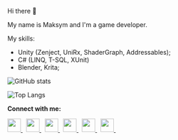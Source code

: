 Hi there 👋

My name is Maksym and I'm a game developer. 

My skills:
<ul>
  <li> Unity (Zenject, UniRx, ShaderGraph, Addressables); </li>
  <li> C# (LINQ, T-SQL, XUnit) </li>
  <li> Blender, Krita;</li>
</ul>

![GitHub stats](https://github-readme-stats.vercel.app/api?username=MaksymHernets&show_icons=true&theme=radical)

![Top Langs](https://github-readme-stats.vercel.app/api/top-langs/?username=MaksymHernets&layout=compact&theme=radical)

**Connect with me:**

<p align='left'>
  <a
    href="https://www.linkedin.com/in/hernetsmaksym/"
  >
    <img
      height="30"
      src="https://cdn.jsdelivr.net/npm/simple-icons@v3/icons/linkedin.svg"
    >
  </a>
  &nbsp;
  <a
   href="https://www.youtube.com/channel/UCkvsjHSUkvUfW6RY4_n_B2w"
  >
    <img
      height="30"
      src="https://cdn.jsdelivr.net/npm/simple-icons@v3/icons/youtube.svg"
    >
  </a>
  &nbsp;
  <a
   href="https://telegram.me/shadowmanold"
  >
    <img
      height="30"
      src="https://cdn.jsdelivr.net/npm/simple-icons@v3/icons/telegram.svg"
    >
  </a>
  &nbsp;
  <a
   href="https://join.skype.com/invite/nFA1kDEyZ1ZE"
  >
    <img
      height="30"
      src="https://cdn.jsdelivr.net/npm/simple-icons@v3/icons/skype.svg"
    >
  </a>
  &nbsp;
  <a
   href="https://play.google.com/store/apps/dev?id=6463383709184524179"
  >
    <img
      height="30"
      src="https://cdn.jsdelivr.net/npm/simple-icons@v3/icons/googleplay.svg"
    >
  </a>
  &nbsp;
  <a
   href="https://www.imdb.com/user/ur125882622"
  >
    <img
      height="30"
      src="https://cdn.jsdelivr.net/npm/simple-icons@5.5.0/icons/imdb.svg"
    >
  </a>
  &nbsp;
</p>

